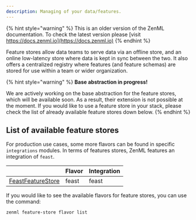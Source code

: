 ```yaml
---
description: Managing of your data/features.
---
```


{% hint style="warning" %}
This is an older version of the ZenML documentation. To check the latest version please [visit https://docs.zenml.io](https://docs.zenml.io)
{% endhint %}


Feature stores allow data teams to serve data via an offline store, and an 
online low-latency store where data is kept in sync between the two. It also 
offers a centralized registry where features (and feature schemas) are stored 
for use within a team or wider organization.

{% hint style="warning" %}
**Base abstraction in progress!**

We are actively working on the base abstraction for the feature stores, which 
will be available soon. As a result, their extension is not possible at the 
moment. If you would like to use a feature store in your stack, please check 
the list of already available feature stores down below.
{% endhint %}

## List of available feature stores

For production use cases, some more flavors can be found in specific 
`integrations` modules. In terms of features stores, ZenML features an 
integration of `feast`.

|                                                                                                                                                           | Flavor | Integration |
|-----------------------------------------------------------------------------------------------------------------------------------------------------------|--------|-------------|
| [FeastFeatureStore](https://apidocs.zenml.io/latest/api_docs/integrations/#zenml.integrations.feast.feature_stores.feast_feature_store.FeastFeatureStore) | feast  | feast       |

If you would like to see the available flavors for feature stores, you can 
use the command:

```shell
zenml feature-store flavor list
```